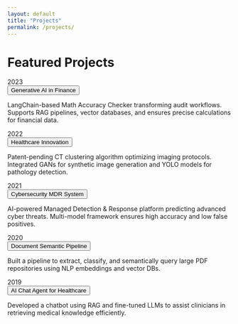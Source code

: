 ```yaml
---
layout: default
title: "Projects"
permalink: /projects/
---
```


# Featured Projects

<div class="timeline fade-in">

<div class="timeline-entry">
  <div class="timeline-date">2023</div>
  <button class="collapsible">Generative AI in Finance</button><div class="content-collapsible">
    <p>LangChain-based Math Accuracy Checker transforming audit workflows. Supports RAG pipelines, vector databases, and ensures precise calculations for financial data.</p>
  </div>
</div>

<div class="timeline-entry">
  <div class="timeline-date">2022</div>
  <button class="collapsible">Healthcare Innovation</button><div class="content-collapsible">
    <p>Patent-pending CT clustering algorithm optimizing imaging protocols. Integrated GANs for synthetic image generation and YOLO models for pathology detection.</p>
  </div>
</div>

<div class="timeline-entry">
  <div class="timeline-date">2021</div>
  <button class="collapsible">Cybersecurity MDR System</button><div class="content-collapsible">
    <p>AI-powered Managed Detection & Response platform predicting advanced cyber threats. Multi-model framework ensures high accuracy and low false positives.</p>
  </div>
</div>

<div class="timeline-entry">
  <div class="timeline-date">2020</div>
  <button class="collapsible">Document Semantic Pipeline</button><div class="content-collapsible">
    <p>Built a pipeline to extract, classify, and semantically query large PDF repositories using NLP embeddings and vector DBs.</p>
  </div>
</div>

<div class="timeline-entry">
  <div class="timeline-date">2019</div>
  <button class="collapsible">AI Chat Agent for Healthcare</button><div class="content-collapsible">
    <p>Developed a chatbot using RAG and fine-tuned LLMs to assist clinicians in retrieving medical knowledge efficiently.</p>
  </div>
</div>

</div>
